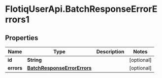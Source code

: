 # FlotiqUserApi.BatchResponseErrorErrors1

## Properties

Name | Type | Description | Notes
------------ | ------------- | ------------- | -------------
**id** | **String** |  | [optional] 
**errors** | [**BatchResponseErrorErrors**](BatchResponseErrorErrors.md) |  | [optional] 



